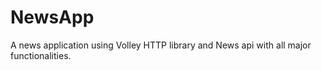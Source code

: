 # NewsApp
A news application using Volley HTTP library and News api  with all major functionalities.
